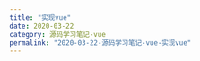 ```yaml
---
title: "实现vue"
date: 2020-03-22
category: 源码学习笔记-vue
permalink: "2020-03-22-源码学习笔记-vue-实现vue"
---
```


